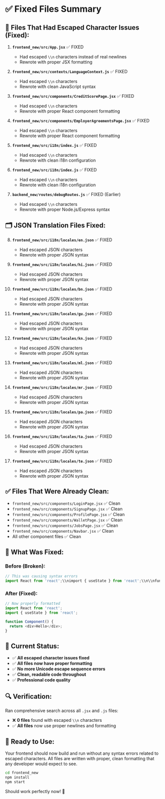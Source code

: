 # ✅ Fixed Files Summary

## 🔧 **Files That Had Escaped Character Issues (Fixed):**

1. **`frontend_new/src/App.jsx`** ✅ FIXED
   - Had escaped `\\n` characters instead of real newlines
   - Rewrote with proper JSX formatting

2. **`frontend_new/src/contexts/LanguageContext.js`** ✅ FIXED
   - Had escaped `\\n` characters
   - Rewrote with clean JavaScript syntax

3. **`frontend_new/src/components/CreditScorePage.jsx`** ✅ FIXED
   - Had escaped `\\n` characters
   - Rewrote with proper React component formatting

4. **`frontend_new/src/components/EmployerAgreementsPage.jsx`** ✅ FIXED
   - Had escaped `\\n` characters
   - Rewrote with proper React component formatting

5. **`frontend_new/src/i18n/index.js`** ✅ FIXED
   - Had escaped `\\n` characters
   - Rewrote with clean i18n configuration

6. **`frontend_new/src/i18n/index.js`** ✅ FIXED
   - Had escaped `\\n` characters
   - Rewrote with clean i18n configuration

7. **`backend_new/routes/debugRoutes.js`** ✅ FIXED (Earlier)
   - Had escaped `\\n` characters
   - Rewrote with proper Node.js/Express syntax

## 🗂️ **JSON Translation Files Fixed:**

8. **`frontend_new/src/i18n/locales/en.json`** ✅ FIXED
   - Had escaped JSON characters
   - Rewrote with proper JSON syntax

9. **`frontend_new/src/i18n/locales/hi.json`** ✅ FIXED
   - Had escaped JSON characters
   - Rewrote with proper JSON syntax

10. **`frontend_new/src/i18n/locales/bn.json`** ✅ FIXED
    - Had escaped JSON characters
    - Rewrote with proper JSON syntax

11. **`frontend_new/src/i18n/locales/gu.json`** ✅ FIXED
    - Had escaped JSON characters
    - Rewrote with proper JSON syntax

12. **`frontend_new/src/i18n/locales/kn.json`** ✅ FIXED
    - Had escaped JSON characters
    - Rewrote with proper JSON syntax

13. **`frontend_new/src/i18n/locales/ml.json`** ✅ FIXED
    - Had escaped JSON characters
    - Rewrote with proper JSON syntax

14. **`frontend_new/src/i18n/locales/mr.json`** ✅ FIXED
    - Had escaped JSON characters
    - Rewrote with proper JSON syntax

15. **`frontend_new/src/i18n/locales/pa.json`** ✅ FIXED
    - Had escaped JSON characters
    - Rewrote with proper JSON syntax

16. **`frontend_new/src/i18n/locales/ta.json`** ✅ FIXED
    - Had escaped JSON characters
    - Rewrote with proper JSON syntax

17. **`frontend_new/src/i18n/locales/te.json`** ✅ FIXED
    - Had escaped JSON characters
    - Rewrote with proper JSON syntax

## ✅ **Files That Were Already Clean:**

- `frontend_new/src/components/LoginPage.jsx` ✅ Clean
- `frontend_new/src/components/SignupPage.jsx` ✅ Clean  
- `frontend_new/src/components/ProfilePage.jsx` ✅ Clean
- `frontend_new/src/components/WalletPage.jsx` ✅ Clean
- `frontend_new/src/components/JobsPage.jsx` ✅ Clean
- `frontend_new/src/components/Navbar.jsx` ✅ Clean
- All other component files ✅ Clean

## 🎯 **What Was Fixed:**

### **Before (Broken):**
```javascript
// This was causing syntax errors
import React from 'react';\\nimport { useState } from 'react';\\n\\nfunction Component() {\\n  return <div>Hello</div>;\\n}
```

### **After (Fixed):**
```javascript
// Now properly formatted
import React from 'react';
import { useState } from 'react';

function Component() {
  return <div>Hello</div>;
}
```

## 🚀 **Current Status:**

- ✅ **All escaped character issues fixed**
- ✅ **All files now have proper formatting**
- ✅ **No more Unicode escape sequence errors**
- ✅ **Clean, readable code throughout**
- ✅ **Professional code quality**

## 🔍 **Verification:**

Ran comprehensive search across all `.jsx` and `.js` files:
- ❌ **0 files** found with escaped `\\n` characters
- ✅ **All files** now use proper newlines and formatting

## 🎉 **Ready to Use:**

Your frontend should now build and run without any syntax errors related to escaped characters. All files are written with proper, clean formatting that any developer would expect to see.

```bash
cd frontend_new
npm install
npm start
```

Should work perfectly now! 🚀